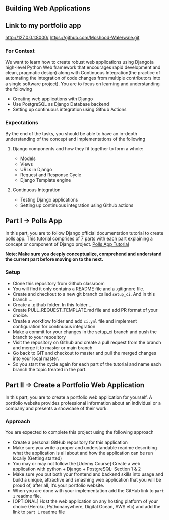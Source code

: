 ## Building Web Applications
## Link to my portfolio app 
http://127.0.0.1:8000/
https://github.com/Moshood-Wale/wale.git
### For Context

We want to learn how to create robust web applications using Django(a high-level Python Web framework that encourages rapid development and clean, pragmatic design) along with Continuous Integration(the practice of automating the integration of code changes from multiple contributors into a single software project). You are to focus on learning and understanding the following

- Creating web applications with Django
- Use PostgreSQL as Django Database backend
- Setting up continuous integration using Github Actions

### Expectations

By the end of the tasks, you should be able to have an in-depth understanding of the concept and implementations of the following

1. Django components and how they fit together to form a whole:
      - Models
      - Views
      - URLs in Django
      - Request and Response Cycle
      - Django Template engine

2. Continuous Integration
      - Testing Django applications
      - Setting up continuous integration using Github actions

## Part I → Polls App

In this part, you are to follow Django official documentation tutorial to create polls app. This tutorial comprises of 7 parts with each part explaining a concept or component of Django project. [Polls App Tutorial](https://docs.djangoproject.com/en/3.1/intro/tutorial01/)

**Note: Make sure you deeply conceptualize, comprehend and understand the current part before moving on to the next.**

### Setup

- Clone this repository from Github classroom
- You will find it only contains a README file and a .gitignore file.
- Create and checkout to a new git branch called `setup_ci`. And in this branch …
- Create a .github folder. In this folder …
- Create PULL_REQUEST_TEMPLATE.md file and add PR format of your choice.
- Create a workflow folder and add `ci.yml` file and implement configuration for continuous integration
- Make a commit for your changes in the setup_ci branch and push the branch to your repository
- Visit the repository on Github and create a pull request from the branch and merge it to master or main branch
- Go back to GIT and checkout to master and pull the merged changes into your local master.
- So you start the cycle again for each part of the tutorial and name each branch the topic treated in the part.

## Part II → Create a Portfolio Web Application

In this part, you are to create a portfolio web application for yourself. A portfolio website provides professional information about an individual or a company and presents a showcase of their work.

### Approach

You are expected to complete this project using the following approach

- Create a personal GitHub repository for this application
- Make sure you write a proper and understandable readme describing what the application is all about and how the application can be run locally (Getting started)
- You may or may not follow the [Udemy Course] Create a web application with python + Django + PostgreSQL: Section 1 & 2
- Make sure you put both your frontend and backend skills into usage and build a unique, attractive and smashing web application that you will be proud of, after all, it’s your portfolio website.
- When you are done with your implementation add the GitHub link to `part 1` readme file.
- [OPTIONAL] Host the web application on any hosting platform of your choice (Heroku, Pythonanywhere, Digital Ocean, AWS etc) and add the link to `part 1` readme file
